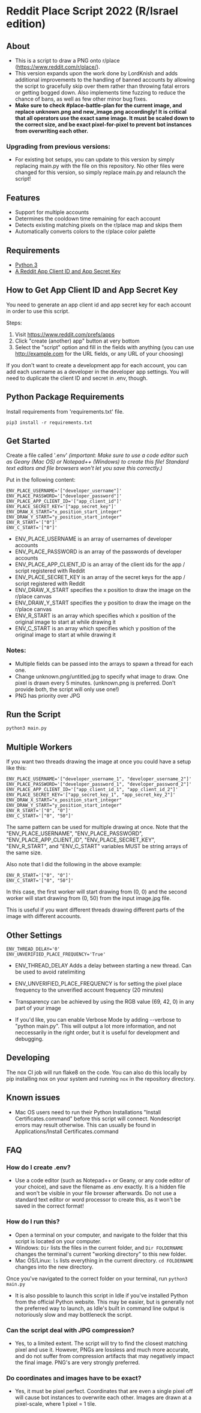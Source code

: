 # Reddit Place Script 2022 (R/Israel edition)

## About

 - This is a script to draw a PNG onto r/place (<https://www.reddit.com/r/place/>).
 - This version expands upon the work done by LordKnish and adds additional improvements to the handling of banned accounts by allowing the script to gracefully skip over them rather than throwing fatal errors or getting bogged down. Also implements time fuzzing to reduce the chance of bans, as well as few other minor bug fixes. 
 - **Make sure to check #place-battle-plan for the current image, and replace unknown.png and new_image.png accordingly! It is critical that all operators use the exact same image. It must be scaled down to the correct size, and be exact pixel-for-pixel to prevent bot instances from overwriting each other.** 
 
### Upgrading from previous versions: 

 - For existing bot setups, you can update to this version by simply replacing main.py with the file on this repository. No other files were changed for this version, so simply replace main.py and relaunch the script! 
 
## Features

- Support for multiple accounts
- Determines the cooldown time remaining for each account
- Detects existing matching pixels on the r/place map and skips them
- Automatically converts colors to the r/place color palette

## Requirements

- [Python 3](https://www.python.org/downloads/)
- [A Reddit App Client ID and App Secret Key](https://www.reddit.com/prefs/apps)

## How to Get App Client ID and App Secret Key

You need to generate an app client id and app secret key for each account in order to use this script.

Steps:

1. Visit <https://www.reddit.com/prefs/apps>
2. Click "create (another) app" button at very bottom
3. Select the "script" option and fill in the fields with anything (you can use http://example.com for the URL fields, or any URL of your choosing) 

If you don't want to create a development app for each account, you can add each username as a developer in the developer app settings. You will need to duplicate the client ID and secret in .env, though.

## Python Package Requirements

Install requirements from 'requirements.txt' file.

```shell
pip3 install -r requirements.txt
```

## Get Started

Create a file called '.env' *(important: Make sure to use a code editor such as Geany (Mac OS) or Notepad++ (Windows) to create this file! Standard text editors and file browsers won't let you save this correctly.)*

Put in the following content:

```text
ENV_PLACE_USERNAME='["developer_username"]'
ENV_PLACE_PASSWORD='["developer_password"]'
ENV_PLACE_APP_CLIENT_ID='["app_client_id"]'
ENV_PLACE_SECRET_KEY='["app_secret_key"]'
ENV_DRAW_X_START="x_position_start_integer"
ENV_DRAW_Y_START="y_position_start_integer"
ENV_R_START='["0"]'
ENV_C_START='["0"]'
```

- ENV_PLACE_USERNAME is an array of usernames of developer accounts
- ENV_PLACE_PASSWORD is an array of the passwords of developer accounts
- ENV_PLACE_APP_CLIENT_ID is an array of the client ids for the app / script registered with Reddit
- ENV_PLACE_SECRET_KEY is an array of the secret keys for the app / script registered with Reddit
- ENV_DRAW_X_START specifies the x position to draw the image on the r/place canvas
- ENV_DRAW_Y_START specifies the y position to draw the image on the r/place canvas
- ENV_R_START is an array which specifies which x position of the original image to start at while drawing it
- ENV_C_START is an array which specifies which y position of the original image to start at while drawing it

### Notes: 
- Multiple fields can be passed into the arrays to spawn a thread for each one.
- Change unknown.png/untitled.jpg to specify what image to draw. One pixel is drawn every 5 minutes. (unknown.png is preferred. Don't provide both, the script will only use one!) 
- PNG has priority over JPG

## Run the Script

```python
python3 main.py
```

## Multiple Workers

If you want two threads drawing the image at once you could have a setup like this:

```text
ENV_PLACE_USERNAME='["developer_username_1", "developer_username_2"]'
ENV_PLACE_PASSWORD='["developer_password_1", "developer_password_2"]'
ENV_PLACE_APP_CLIENT_ID='["app_client_id_1", "app_client_id_2"]'
ENV_PLACE_SECRET_KEY='["app_secret_key_1", "app_secret_key_2"]'
ENV_DRAW_X_START="x_position_start_integer"
ENV_DRAW_Y_START="y_position_start_integer"
ENV_R_START='["0", "0"]'
ENV_C_START='["0", "50"]'
```

The same pattern can be used for multiple drawing at once. Note that the "ENV_PLACE_USERNAME", "ENV_PLACE_PASSWORD", "ENV_PLACE_APP_CLIENT_ID", "ENV_PLACE_SECRET_KEY", "ENV_R_START", and "ENV_C_START" variables MUST be string arrays of the same size.

Also note that I did the following in the above example:

```text
ENV_R_START='["0", "0"]'
ENV_C_START='["0", "50"]'
```

In this case, the first worker will start drawing from (0, 0) and the second worker will start drawing from (0, 50) from the input image.jpg file.

This is useful if you want different threads drawing different parts of the image with different accounts.

## Other Settings

```text
ENV_THREAD_DELAY='0'
ENV_UNVERIFIED_PLACE_FREQUENCY='True'
```

- ENV_THREAD_DELAY Adds a delay between starting a new thread. Can be used to avoid ratelimiting
- ENV_UNVERIFIED_PLACE_FREQUENCY is for setting the pixel place frequency to the unverified account frequency (20 minutes)

- Transparency can be achieved by using the RGB value (69, 42, 0) in any part of your image
- If you'd like, you can enable Verbose Mode by adding --verbose to "python main.py". This will output a lot more information, and not neccessarily in the right order, but it is useful for development and debugging.
## Developing
The nox CI job will run flake8 on the code. You can also do this locally by pip installing nox on your system and running 
`nox` in the repository directory.

## Known issues
- Mac OS users need to run their Python Installations "Install Certificates.command" before this script will connect. Nondescript errors may result otherwise. This can usually be found in Applications/Install Certificates.command

## FAQ

### How do I create .env? 

- Use a code editor (such as Notepad++ or Geany, or any code editor of your choice), and save the filename as .env exactly. It is a hidden file and won't be visible in your file browser afterwards. Do not use a standard text editor or word processor to create this, as it won't be saved in the correct format! 

### How do I run this? 

- Open a terminal on your computer, and navigate to the folder that this script is located on your computer. 
- Windows: `Dir` lists the files in the current folder, and `Dir FOLDERNAME` changes the terminal's current "working directory" to this new folder. 
- Mac OS/Linux: `ls` lists everything in the current directory. `cd FOLDERNAME` changes into the new directory. 

Once you've navigated to the correct folder on your terminal, run `python3 main.py`

 - It is also possible to launch this script in Idle if you've installed Python from the official Python website. This may be easier, but is generally not the preferred way to launch, as Idle's built in command line output is notoriously slow and may bottleneck the script. 

### Can the script deal with JPG compression? 

 - Yes, to a limited extent. The script will try to find the closest matching pixel and use it. However, PNGs are lossless and much more accurate, and do not suffer from compression artifacts that may negatively impact the final image. PNG's are very strongly preferred. 

### Do coordinates and images have to be exact? 

- Yes, it must be pixel perfect. Coordinates that are even a single pixel off will cause bot instances to overwrite each other. Images are drawn at a pixel-scale, where 1 pixel = 1 tile. 
